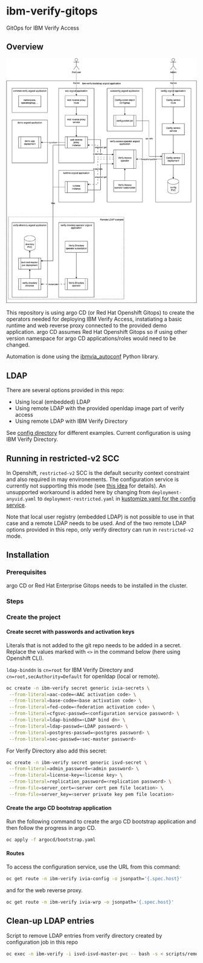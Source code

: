 # ibm-verify-gitops

GitOps for IBM Verify Access

## Overview

![overview diagram](diagram/verify-gitops.drawio.png)

This repository is using argo CD (or Red Hat Openshift Gitops) to create the operators needed for deploying IBM Verify Access, instatiating a basic runtime and web reverse proxy connected to the provided demo application. argo CD assumes Red Hat Openshift Gitops so if using other version namespace for argo CD applications/roles would need to be changed.

Automation is done using the [ibmvia_autoconf](https://lachlan-ibm.github.io/ibmvia_autoconf) Python library.

## LDAP

There are several options provided in this repo:

- Using local (embedded) LDAP
- Using remote LDAP with the provided openldap image part of verify access
- Using remote LDAP with IBM Verify Directory

See [config directory](components/autoconfig/base/config/config.yaml) for different examples. Current configuration is using IBM Verify Directory.

## Running in restricted-v2 SCC

In Openshift, `restricted-v2` SCC is the default security context constraint and also required in may environements. The configuration service is currently not supporting this mode (see [this idea](https://ibmsecurity.ideas.ibm.com/ideas/ISAM-I-1108) for details). An unsupported workaround is added here by changing from `deployment-anyuid.yaml` to `deployment-restricted.yaml` in [kustomize.yaml for the config service](components/operands/verify-access/config/base/kustomization.yaml).

Note that local user registry (embedded LDAP) is not possible to use in that case and a remote LDAP needs to be used. And of the two remote LDAP options provided in this repo, only verify directory can run in `restricted-v2` mode.

## Installation

### Prerequisites

argo CD or Red Hat Enterprise Gitops needs to be installed in the cluster.

### Steps

### Create the project



#### Create secret with passwords and activation keys

Literals that is not added to the git repo needs to be added in a secret. Replace the values marked with `<>` in the command below (here using Openshift CLI).

`ldap-binddn` is `cn=root` for IBM Verify Directory and `cn=root,secAuthority=Default` for openldap (local or remote).

```bash
oc create -n ibm-verify secret generic ivia-secrets \
 --from-literal=aac-code=<AAC activation code> \
 --from-literal=base-code=<base activation code> \
 --from-literal=fed-code=<federation activation code> \
 --from-literal=cfgsvc-passwd=<configuration service password> \
 --from-literal=ldap-binddn=<LDAP bind dn> \
 --from-literal=ldap-passwd=<LDAP password> \
 --from-literal=postgres-passwd=<postgres password> \
 --from-literal=sec-passwd=<sec-master password>
```

For Verify Directory also add this secret:

```bash
oc create -n ibm-verify secret generic isvd-secret \
 --from-literal=admin_password=<admin password> \
 --from-literal=license-key=<license key> \
 --from-literal=replication_password=<replication password> \
 --from-file=server_cert=<server cert pem file location> \
 --from-file=server_key=<server private key pem file location>
```

#### Create the argo CD bootstrap application

Run the following command to create the argo CD bootstrap application and then follow the progress in argo CD.

```bash
oc apply -f argocd/bootstrap.yaml
```

#### Routes

To access the configuration service, use the URL from this command:

```bash
oc get route -n ibm-verify ivia-config -o jsonpath='{.spec.host}'
```

and for the web reverse proxy.

```bash
oc get route -n ibm-verify ivia-wrp -o jsonpath='{.spec.host}'
```

## Clean-up LDAP entries

Script to remove LDAP entries from verify directory created by configuration job in this repo

```bash
oc exec -n ibm-verify -i isvd-isvd-master-pvc -- bash -s < scripts/remove_ldap_entries.sh passw0rd
```
